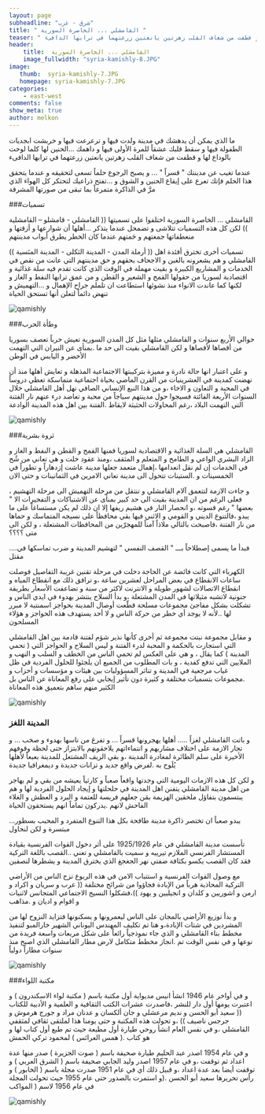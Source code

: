 ```yaml
---
layout: page
subheadline: "شرق - غرب"
title: " القامشلي ... الخاصرة السورية "
teaser: " ما الذي يمكن أن يدهشك في مدينة ولدت فيها و ترعرعت فيها و خربشت ابجديات الطفولة فيها و سقط قلبك عشقاً للمرة الأولى فيها و داهمك الحنين لها كلما لوحت بالوداع لها و قطفت من شغاف القلب زهرتين يانعتين زرعتهما في ترابها الدافىء"
header:
    title:  القامشلي ... الخاصرة السورية
    image_fullwidth: "syria-kamishly-8.JPG"
image:
   thumb:  syria-kamishly-7.JPG
   homepage: syria-kamishly-7.JPG
categories:
    - east-west
comments: false
show_meta: true
author: melkon
---
```



ما الذي يمكن أن يدهشك في مدينة ولدت فيها و ترعرعت فيها و خربشت ابجديات الطفولة فيها و سقط قلبك عشقاً للمرة الأولى فيها و داهمك ...الحنين لها كلما لوحت بالوداع لها و قطفت من شغاف القلب زهرتين يانعتين زرعتهما في ترابها الدافىء

عندما تغيب عن مدينتك " قسراً " ... و يصبح الرجوع حلماً تسعى لتحقيقه و عندما يتحقق هذا الحلم فإتك تعرع على إيقاع الحنين و الشوق و ...تفتح ذراعيك لتحتكر كل الهواء الذي مرَّ في الذاكرة متمرغاً بما تبقى من صورتها المشرقة


###تسميات

القامشلي ... الخاصرة السورية اختلفوا على تسميتها (( القامشلي  - قامشلو – القامشلية )) لكن كل هذه التسميات تتلاشى و تضمحل عندما يتذكر ...أهلها أن شوارعها و أزقتها و منعطفاتها جمعتهم و حَمتهم عندما كان الخطر يطرق أبواب مدينتهم

(( أرملة المدن  - المدينة الثكلى  - المدينة المنَسية )) تسميات أخرى تخترق أفئدة اهل القامشلي و هم يشعرونه بالغبن و الاجحاف بحقهم و حق مدينتهم التي عانت من نقص في الخدمات و المشاريع الكبيرة و بقيت مهملة في الوقت الذي كانت تقدم فيه سلة غذائية و اقتصادية لسوريا من حقولها القمح و الشعير و القطن و من عمق ترابها النفط و الغاز و لكنها كما عاندت الانواء منذ نشوئها استطاعت ان تلملم جراح الإهمال و ...التهميش و تنهض دائماً لتعلن أنها تستحق الحياة

<img src="{{ site.url }}/images/syria-kamishly-6.jpg" alt="qamishly"/>


###وطأة الحرب

حوالي الأربع سنوات و القامشلي مثلها مثل كل المدن السورية تعيش حرباً تعصف بسوريا من أقصاها لأقصاها و لكن القامشلي بقيت الى حد ما .بمنأى عن النيران التي التهمت الأخضر و اليابس في الوطن

و على اعتبار انها حالة نادرة و مميزة بتركيبتها الاجتماعية المذهلة و تعايش أهلها منذ أن نهضت كمدينة في العشرينيات من القرن الماضي بحياة اجتماعية متماسكة تعطي دروساً في المحبة و التعاون و الاخاء ،و من هذا النبع الإنساني الصافي نهل أهل القامشلي خلال السنوات الأربعة الفائتة فسيجوا حول مدينتهم سياجاً من محبة و تعاضد درء عنهم نار الفتنة التي التهمت البلاد ،رغم المحاولات الحثيثة لايقاظ .الفتنة بين اهل هذه المدينة الوادعة

<img src="{{ site.url }}/images/syria-kamishly-11.jpg" alt="qamishly"/>

###ثروة بشرية

القامشلي هي السلة الغذائية و الاقتصادية لسوريا فمنها القمح و القطن و النفط و الغاز و الزاد البشري الواعي و الطامح و المتعلم و المثقف ،ومنذ عقود خلت و هي تعاني من شُح في الخدمات إن لم نقل انعدامها ،إهمال متعمد جعلها مدينة عاشت إزدهاراً و تطوراً في الخمسينات و .الستينات تتحول الى مدينة تعاني الامرين في الثمانينات و حتى الان

و جاءت الازمة لتتعمق آلام القامشلي و تنتقل من مرحلة التهميش الى مرحلة التهشيم ، فعلى الرغم من ان المدينة بقيت الى حد كبير بمنأى عن الاشتباكات و التفجيرات الا " بعضها " رغم قسوته ،و انحصار النار في هشيم ريفها إلا ان ذلك لم يكن مستساغاً على ما يبدو ،فالتنوع الديني و القومي و الاثني فيها بقي محافظاً على نسيجه المتماسك و حماها من نار الفتنة ،فاصبحت بالتالي ملاذاً آمناً للمهجرّين من المحافظات المشتعلة ، و لكن الى متى ؟؟؟؟

....فبدأ ما يسمى إصطلاحاً بـــ " القصف النفسي " لتهشيم المدينة و ضرب تماسكها في مقتل

الكهرباء التي كانت فائضة عن الحاجة دخلت في مرحلة تقنين غريبة التفاصيل فوصلت ساعات الانقطاع في بعض المراحل لعشرين ساعة ،و ترافق ذلك مع انقطاع المياه و انقطاع الاتصالات لشهور طويلة و الانترنت لاكثر من سنة و تضاعفت الأسعار بطريقة جنونية لاتشبه مثيلاتها في المدن المشتعلة ،و بدأ السلاح ينتشر بهدوء في ايدي الناس و تشكلت بشكل مفاجئ مجموعات مسلحة قطّعت أوصال المدينة بحواجز اسمنتية لا مبرر لها ..لأنه لا يوجد أي خطر من حركة الناس و لا أحد يستهدف هذه الحواجز و هؤلاء المسلحون

و مقابل مجموعة نبتت مجموعة ثم أخرى كأنها نذير شؤم لفتنة قادمة بين اهل القامشلي التي استجارت بالحكمة و المحبة لدرء الفتنة و ليس السلاح و الحواجز التي ( تحمي المدينة ) كما يقال ، و هي على العكس لم تحمي الناس من الخطف و السلب و النهب و الملايين التي تدفع كفدية ، و بات المطلوب من الجميع ان يلجئوا للحلول الفردية في ظل غياب مرجعية في المدينة و تناثر المسؤوليات بين هيئات و مؤسسات و أحزاب و .مجموعات بتسميات مختلفة و كثيرة دون تأثير إيجابي على رفع المعاناة عن الناس بل الكثير منهم ساهم بتعميق هذه المعاناة

<img src="{{ site.url }}/images/syria-kamishly-7.JPG" alt="qamishly"/>

### المدينة اللغز

و باتت القامشلي لغزاً ..... أهلها يهجرونها قسراً ... و تفرغ من ناسها بهدوء و صخب ... و تجار الازمة على اختلاف مشاربهم و انتماءاتهم يلاحقونهم بالابتزاز حتى لحظة وقوفهم الأخيرة على سلم الطائرة لمغادرة المدينة ،و بقي الريف المشتعل للمدينة بعبعاً لأهلها يُلَوح به .لفرض واقع جديد و تزانات جديدة و ديمغرافيا جديدة

و لكن كل هذه الازمات اليومية التي وجدتها واقعاً صعباً و كارثياً يعيشه من بقي و لم يهاجر من اهل مدينة القامشلي يتفنن اهل المدينة في حلحلتها و إيجاد الحلول الفردية لها و هم يبتسمون بتفاؤل ملحقين الهزيمة بمَن جعلهم فريسة للعتمة و البرد و العطش و الغلاء الفاحش لانهم .يدركون تماماً انهم يستحقون الحياة

...يبدو صعباً ان تختصر ذاكرة مدينة طافحة بكل هذا التنوع المتفرد و المحبب بسطور مبتسرة و لكن لنحاول

تأسست مدينة القامشلي في عام 1925/1926 على أثر دخول القوات الفرنسية بقيادة المستشار الفرنسي الملازم تيرييه و سميت بالقامشلي و تعني ..القصب باللغة التركية فقد كان القصب يكسو بكثافة ضفتي نهر الجغجغ الذي يخترق المدينة و يشطرها لنصفين

مع وصول القوات الفرنسية و استتباب الامن في هذه الربوع نزح الناس من الأراضي التركية المحاذية هرباً من الإبادة فجاؤوا من شرائح مختلفة (( عرب و سريان و اكراد و ارمن و اشوريين و كلدان و انجيليين و يهود ))،فشكلوا النسيج الاجتماعي المتجانس لاثنيات و اقوام و اديان و .مذاهب

و بدأ توزيع الأراضي بالمجان على الناس ليعمرونها و يسكنونها فتزايد النزوح لها من المشردين في شتات الإبادة،و هنا تم تكليف المهندس اليوناني الشهير خارالمبو لتنفيذ مخطط بناء القامشلي و الذي جاء نموذجياً رائعاً على شكل مربعات واسعة فريدة من نوعها و في نفس الوقت تم .انجاز مخطط متكامل لارض مطار القامشلي الذي اصبح منذ سنوات مطاراً دولياً

<img src="{{ site.url }}/images/syria-kamishly-2.jpg" alt="qamishly"/>

###مكتبة اللواء

و في أواخر عام 1946 انشأ انيس مديواية أول مكتبة باسم ( مكتبة لواء الاسكندرون ) و اعتبرت يومها أول دار للنشر ،فاصدرت عشرات الكتب الثقافية و العلمية و الأدبية للكتاب (( سعيد أبو الحسن و نديم مرعشلي و جان ألكسان و عدنان مراد و جورج هرموش و جرجس ناصيف )) ،و تحولت هذه المكتبة و حتى يومنا هذا لملتقى ثقافي لمثقفي القامشلي ،و في نفس العام انشأ روحي طيارة أول مطبعة حيث تم طبع أول كتاب لها و هو كتاب .( همس العرائس ) لمحمود تركي الحمش

و في عام 1954 اصدر عبد الحليم طيارة صحيفة باسم ( صوت الجزيرة ) صدر منها عدة اعداد ثم توقفت ،و في عام 1957 اصدر وليد الجابي صحيفة باسم ( الشرق العربي ) و توقفت أيضا بعد عدة اعداد ،و قبيل ذلك أي في عام 1951 صدرت مجلة باسم ( الخابور ) و رأس تحريرها سعيد أبو الحسن .(و استمرت بالصدور حتى عام 1955 حيث تحولت المجلة في عام 1956 لاسم ( المواكب


<img src="{{ site.url }}/images/syria-kamishly-4.jpg" alt="qamishly"/>
